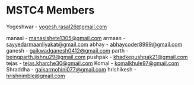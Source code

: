 # MSTC4 Members
Yogeshwar - yogesh.rasal26@gmail.com

manasi - manasishete1305@gmail.com
armaan - sayyedarmaanliyakat@gmail.com
abhay - abhaycoder8999@gmail.com
ganesh - gaikwadganesh0412@gmail.com
parth - beingparth.jishnu29@gmail.com
pushpak - khadkepushpak21@gmail.com
tejas - tejas.kharche30@gmail.com
Komal - komalkhule97@gmail.com
Shraddha - gaikarmohini077@gmail.com
hrishikesh - hrishnimble@gmail.com
